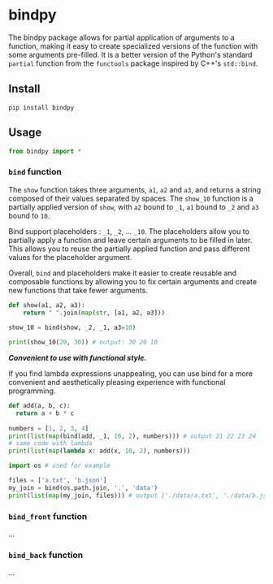 # bindpy

The bindpy package allows for partial application of arguments to a function, making it easy to create specialized versions of the function with some arguments pre-filled.
It is a better version of the Python's standard `partial` function from the `functools` package inspired by C++'s `std::bind`.

## Install

```
pip install bindpy
```

## Usage


```python
from bindpy import *
```

### `bind` function

The `show` function takes three arguments, `a1`, `a2` and `a3`, and returns a string composed of their values separated by spaces. The `show_10` function is a partially applied version of `show`, with `a2` bound to `_1`, `a1` bound to `_2` and `a3` bound to `10`.

Bind support placeholders : `_1`, `_2`, ... `_10`. The placeholders allow you to partially apply a function and leave certain arguments to be filled in later. This allows you to reuse the partially applied function and pass different values for the placeholder argument.

Overall, `bind` and placeholders make it easier to create reusable and composable functions by allowing you to fix certain arguments and create new functions that take fewer arguments.

```python
def show(a1, a2, a3):
    return " ".join(map(str, [a1, a2, a3]))
    
show_10 = bind(show, _2, _1, a3=10)

print(show_10(20, 30)) # output: 30 20 10
```

***Convenient to use with functional style.***  

If you find lambda expressions unappealing, you can use bind for a more convenient and aesthetically pleasing experience with functional programming.

```python
def add(a, b, c):
  return a + b * c
  
numbers = [1, 2, 3, 4]
print(list(map(bind(add, _1, 10, 2), numbers))) # output 21 22 23 24
# same code with lambda
print(list(map(lambda x: add(x, 10, 2), numbers)))
```

```python
import os # used for example

files = ['a.txt', 'b.json']
my_join = bind(os.path.join, '.', 'data')
print(list(map(my_join, files))) # output ['./data/a.txt', './data/b.json']
```
### `bind_front` function

...

### `bind_back` function

...
